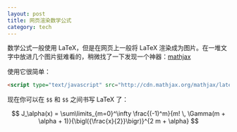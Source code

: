 ```yaml
---
layout: post
title: 网页渲染数学公式
category: tech
---
```

数学公式一般使用 LaTeX，但是在网页上一般将 LaTeX 渲染成为图片。在一堆文字中放进几个图片挺难看的，稍微找了一下发现一个神器：[mathjax](http://www.mathjax.org/)

使用它很简单：

```html
<script type="text/javascript" src="http://cdn.mathjax.org/mathjax/latest/MathJax.js?config=TeX-AMS-MML_HTMLorMML"></script>
```

现在你可以在 ```$$``` 和 ```$$``` 之间书写 LaTeX 了：

$$
J_\alpha(x) = \sum\limits_{m=0}^\infty \frac{(-1)^m}{m! \, \Gamma(m + \alpha + 1)}{\bigl({\frac{x}{2}}\bigr)}^{2 m + \alpha}
$$